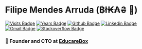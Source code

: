 # Filipe Mendes Arruda (฿ł₭₳₴ 🐍) 
[![Visits Badge](https://badges.pufler.dev/visits/filipemarruda/filipemarruda)](https:filipemarruda.dev)
[![Years Badge](https://badges.pufler.dev/years/filipemarruda)](https:filipemarruda.dev)
[![Github Badge](https://img.shields.io/badge/-Github-white?style=flat&logo=Github&logoColor=black&link=https://github.com/filipemarruda)](https://github.com/filipemarruda)
[![Linkedin Badge](https://img.shields.io/badge/-LinkedIn-blue?style=flat&logo=Linkedin&logoColor=white&link=https://www.linkedin.com/in/filipemarruda/)](https://www.linkedin.com/in/filipemarruda/)
[![Gmail Badge](https://img.shields.io/badge/-Gmail-c14438?style=flat&logo=Gmail&logoColor=white&link=mailto:filipemarruda@gmail.com)](mailto:filipemarruda@gmail.com)
[![Stackoverflow Badge](https://img.shields.io/badge/-stackoverflow-grey?logo=stackoverflow&style=flat&link=https://stackoverflow.com/users/6332574/filipe-mendes)](https://stackoverflow.com/users/6332574/filipe-mendes)


### 🐍 Founder and CTO at [EducareBox](https://www.agendadigitaleducarebox.com/)

<!-- GitHub Stats -- >

[![XXXX Badge](https://github-readme-stats.vercel.app/api/top-langs/?username=filipemarruda&hide=html,css&title_color=ffffff&text_color=c9cacc&icon_color=4AB197&bg_color=1A2B34)](https:filipemarruda.dev)

[![XXXXX Badge](https://github-readme-stats.vercel.app/api?username=filipemarruda&show_icons=true&line_height=27&count_private=true&title_color=ffffff&text_color=c9cacc&icon_color=4AB097&bg_color=1A2B34)](https:filipemarruda.dev)
